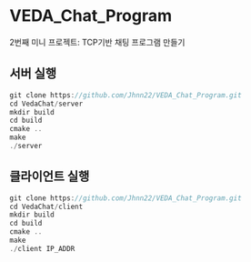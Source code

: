 # VEDA_Chat_Program
2번째 미니 프로젝트: TCP기반 채팅 프로그램 만들기

## 서버 실행
```c
git clone https://github.com/Jhnn22/VEDA_Chat_Program.git
cd VedaChat/server
mkdir build
cd build
cmake ..
make
./server
```

## 클라이언트 실행
```c
git clone https://github.com/Jhnn22/VEDA_Chat_Program.git
cd VedaChat/client
mkdir build
cd build
cmake ..
make
./client IP_ADDR
```
